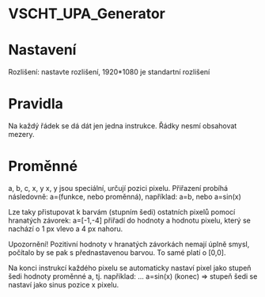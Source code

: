 # VSCHT_UPA_Generator

# Nastavení
Rozlišení: nastavte rozlišení, 1920\*1080 je standartní rozlišení

# Pravidla
Na každý řádek se dá dát jen jedna instrukce. Řádky nesmí obsahovat mezery.

# Proměnné
a, b, c, x, y
x, y jsou speciální, určují pozici pixelu.
Přiřazení probíhá následovně:
a=(funkce, nebo proměnná), například: a=b, nebo a=sin(x)

Lze taky přistupovat k barvám (stupním šedi) ostatních pixelů pomocí hranatých závorek:
a=\[-1,-4]
přiřadí do hodnoty a hodnotu pixelu, který se nachází o 1 px vlevo a 4 px nahoru.

Upozornění!
Pozitivní hodnoty v hranatých závorkách nemají úplně smysl, počítalo by se pak s přednastavenou barvou. To samé platí o \[0,0].

Na konci instrukcí každého pixelu se automaticky nastaví pixel jako stupeň šedi hodnoty proměnné a, tj. například:
...
a=sin(x)
(konec) => stupeň šedi se nastaví jako sinus pozice x pixelu.
